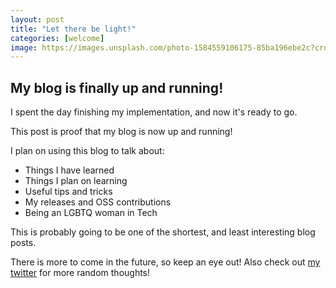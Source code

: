 ```yaml
---
layout: post
title: "Let there be light!"
categories: [welcome]
image: https://images.unsplash.com/photo-1584559106175-85ba196ebe2c?crop=entropy&cs=tinysrgb&fit=crop&fm=jpg&h=400&ixlib=rb-1.2.1&q=80&w=900
---
```


## My blog is finally up and running!

I spent the day finishing my implementation, and now it's ready to go.

This post is proof that my blog is now up and running!

I plan on using this blog to talk about:

 - Things I have learned
 - Things I plan on learning
 - Useful tips and tricks
 - My releases and OSS contributions
 - Being an LGBTQ woman in Tech

This is probably going to be one of the shortest, and least interesting blog
posts.

There is more to come in the future, so keep an eye out! Also check out
[my twitter](https://twitter.com/MarisaCodes) for more random thoughts!

